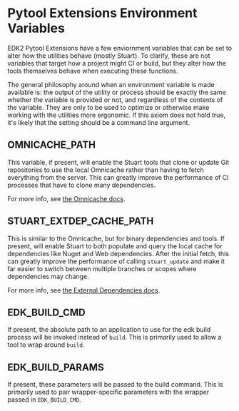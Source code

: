 # Pytool Extensions Environment Variables

EDK2 Pytool Extensions have a few enviornment variables that can be set to alter how the
utilities behave (mostly Stuart). To clarify, these are not variables that target how a
project might CI or build, but they alter how the tools themselves behave when executing
these functions.

The general philosophy around when an environment variable is made available is: the output
of the utility or process should be exactly the same whether the variable is provided or not,
and regardless of the contents of the variable. They are only to be used to optimize or
otherwise make working with the utilities more ergonomic. If this axiom does not hold true,
it's likely that the setting should be a command line argument.

## OMNICACHE_PATH

This variable, if present, will enable the Stuart tools that clone or update Git repositories
to use the local Omnicache rather than having to fetch everything from the server. This can
greatly improve the performance of CI processes that have to clone many dependencies.

For more info, see [the Omnicache docs](/tools/using_omnicache_tool/).

## STUART_EXTDEP_CACHE_PATH

This is similar to the Omnicache, but for binary dependencies and tools. If present, will
enable Stuart to both populate and query the local cache for dependencies like Nuget and
Web dependencies. After the initial fetch, this can greatly improve the performance of
calling `stuart_update` and make it far easier to switch between multiple branches or
scopes where dependencies may change.

For more info, see [the External Dependencies docs](/features/extdep.md).

## EDK_BUILD_CMD

If present, the absolute path to an application to use for the edk build process will be
invoked instead of `build`. This is primarily used to allow a tool to wrap around `build`.

## EDK_BUILD_PARAMS

If present, these parameters will be passed to the build command. This is primarily used to
pair wrapper-specific parameters with the wrapper passed in `EDK_BUILD_CMD`.
